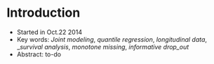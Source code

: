 Introduction
========
- Started in Oct.22 2014
- Key words: _Joint modeling_, _quantile regression_, _longitudinal data_, __survival analysis_, _monotone missing_, _informative drop_out_
- Abstract: to-do

